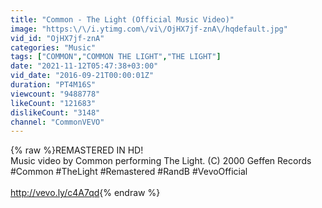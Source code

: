 ```yaml
---
title: "Common - The Light (Official Music Video)"
image: "https:\/\/i.ytimg.com\/vi\/OjHX7jf-znA\/hqdefault.jpg"
vid_id: "OjHX7jf-znA"
categories: "Music"
tags: ["COMMON","COMMON THE LIGHT","THE LIGHT"]
date: "2021-11-12T05:47:38+03:00"
vid_date: "2016-09-21T00:00:01Z"
duration: "PT4M16S"
viewcount: "9488778"
likeCount: "121683"
dislikeCount: "3148"
channel: "CommonVEVO"
---
```

{% raw %}REMASTERED IN HD!<br />Music video by Common performing The Light. (C) 2000 Geffen Records<br />#Common #TheLight #Remastered #RandB #VevoOfficial<br /><br /><a rel="nofollow" target="blank" href="http://vevo.ly/c4A7qd">http://vevo.ly/c4A7qd</a>{% endraw %}

